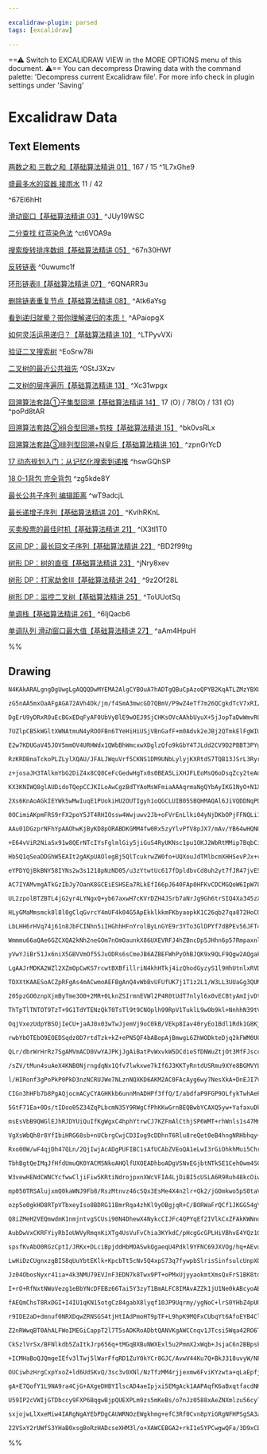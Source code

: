 ```yaml
---

excalidraw-plugin: parsed
tags: [excalidraw]

---
```

==⚠  Switch to EXCALIDRAW VIEW in the MORE OPTIONS menu of this document. ⚠== You can decompress Drawing data with the command palette: 'Decompress current Excalidraw file'. For more info check in plugin settings under 'Saving'


# Excalidraw Data
## Text Elements
[两数之和 三数之和【基础算法精讲 01】](https://www.bilibili.com/video/BV1bP411c7oJ/) 167 / 15 ^1L7xGhe9

[盛最多水的容器 接雨水](https://www.bilibili.com/video/BV1Qg411q7ia/) 11 / 42

 ^67El6hHt

[滑动窗口【基础算法精讲 03】](https://www.bilibili.com/video/BV1hd4y1r7Gq/) ^JUy19WSC

[二分查找 红蓝染色法](https://www.bilibili.com/video/BV1AP41137w7/) ^ct6VOA9a

[搜索旋转排序数组【基础算法精讲 05】](https://www.bilibili.com/video/BV1QK411d76w/) ^67n30HWf

[反转链表](https://www.bilibili.com/video/BV1sd4y1x7KN/) ^0uwumc1f

[环形链表II【基础算法精讲 07】](https://www.bilibili.com/video/BV1KG4y1G7cu/) ^6QNARR3u

[删除链表重复节点【基础算法精讲 08】](https://www.bilibili.com/video/BV1VP4y1Q71e/) ^Atk6aYsg

[看到递归就晕？带你理解递归的本质！](https://www.bilibili.com/video/BV1UD4y1Y769/) ^APaiopgX

[如何灵活运用递归？【基础算法精讲 10】](https://www.bilibili.com/video/BV18M411z7bb/) ^LTPyvVXi

[验证二叉搜索树](https://www.bilibili.com/video/BV14G411P7C1/) ^EoSrw78i

[二叉树的最近公共祖先](https://www.bilibili.com/video/BV1W44y1Z7AR/) ^0StJ3Xzv

[二叉树的层序遍历【基础算法精讲 13】](https://www.bilibili.com/video/BV1hG4y1277i/) ^Xc31wpgx

[回溯算法套路①子集型回溯【基础算法精讲 14】](https://www.bilibili.com/video/BV1mG4y1A7Gu/)
17 (O) / 78(O) / 131 (O) ^poPd8tAR

[回溯算法套路②组合型回溯+剪枝【基础算法精讲 15】](https://www.bilibili.com/video/BV1xG4y1F7nC/) ^bk0vsRLx

[回溯算法套路③排列型回溯+N皇后【基础算法精讲 16】](https://www.bilibili.com/video/BV1mY411D7f6/) ^zpnGrYcD

[17 动态规划入门：从记忆化搜索到递推](https://www.bilibili.com/video/BV1Xj411K7oF/) ^hswGQhSP

[18 0-1背包 完全背包](https://www.bilibili.com/video/BV16Y411v7Y6/) ^zg5kde8Y

[最长公共子序列 编辑距离](https://www.bilibili.com/video/BV1TM4y1o7ug/) ^wT9adcjL

[最长递增子序列【基础算法精讲 20】](https://www.bilibili.com/video/BV1ub411Q7sB/) ^KvIhRKnL

[买卖股票的最佳时机【基础算法精讲 21】](https://www.bilibili.com/video/BV1ho4y1W7QK/) ^IX3tl1T0

[区间 DP：最长回文子序列【基础算法精讲 22】](https://www.bilibili.com/video/BV1Gs4y1E7EU/) ^BD2f99tg

[树形 DP：树的直径【基础算法精讲 23】](https://www.bilibili.com/video/BV17o4y187h1/) ^jNry8xev

[树形 DP：打家劫舍III【基础算法精讲 24】](https://www.bilibili.com/video/BV1vu4y1f7dn/) ^9z2Of28L

[树形 DP：监控二叉树【基础算法精讲 25】](https://www.bilibili.com/video/BV1oF411U7qL/) ^ToUUotSq

[单调栈【基础算法精讲 26】](https://www.bilibili.com/video/BV1VN411J7S7/) ^6IjQacb6

[单调队列 滑动窗口最大值【基础算法精讲 27】](https://www.bilibili.com/video/BV1bM411X72E/) ^aAm4HpuH

%%
## Drawing
```compressed-json
N4KAkARALgngDgUwgLgAQQQDwMYEMA2AlgCYBOuA7hADTgQBuCpAzoQPYB2KqATLZMzYBXUtiRoIACyhQ4zZAHoFAc0JRJQgEYA6bGwC2CgF7N6hbEcK4OCtptbErHALRY8RMpWdx8Q1TdIEfARcZgRmBShcZQUebQA2bR4aOiCEfQQOKGZuAG1wMFAwYogSbmh45TgAMQAzAHE4HgBGABUAKwBHABkAdQBOAHZNAEla3pTiyFhEcsDsKI5lYMmS

zG5nAA5mxOaAFgAGA72AVh4Dk/jm/f4SmA3mwcGD7QBmV/P9wZ4eTf7m26QCgkdTcV7xRI/V4XZ79V4nTYHfqAqQIQjKaTcE6DbR7TYnHaDeI8f57V7/eIo6zLcSoA4o5hQUhsADWCAAwmx8GxSOUAMTNBCCwWrSCaXDYFnKZlCDjETnc3kSPmaHi1HiaTSiiC1Qj4fAAZVgKwkgg82sZzLZvRBkm4fAKAiZrIQRpgJvQZrKKJlGI44RyaABjogb

DgErU9yDRxR0uEcBGxEDqFyAF0UbVyBlE9wOEJ9SjCHKsOVcAAhbUyuX+5jJopTaDwWmvR0AXwZCAQxHtB3Bv025ORIcYLHYXDQePpw6YrE4ADlOGJ7fE9jt+vF3oXmAARNJQLvcWoEMIozTCOUAUWCGSyybTKKEcGIuH33aDg2hJzO8SG/V+KKIDgWVzfN8AAthJQPNAj3wMICnbAp60gMoJHiABFdlegANWwAAtWpMAIuceFw5QAClqn0fRcDI

7UZlpCB5kWGltXWNAtmuN4yROOFBn6TYeHiHiUSjVBnGafF+m0Advk2eJBj2QTmkElFgWIUE0DOE5tF7a5+l7H8/k2PYUUkNEMSgLEcTxAl5OJUlyR2Kklg9KcG0tF0FR5flhSFJBTwlKUq3lLlvOVVV1U1bVdX1N0PQgL1uwZZ1rVte1kqtV1jQYxLK2EP0A24YMGzDCNYCKmMQzjR9EzvdMQ0zXBszfVA8wLEMi2IEsJFwbc8tlYgazrR1pibM

E2w7KDUGaV45JOV5mmOV4URHWdx1QWbBhWmcxwXDglzQfo9kGbY4TJLdd2CV9D2PBBT3PYgr3STJsjyeqG0fZ9rvfT9vwU+TlpDQDgLQNqwKBiC2RamC4OKBDiiQ0oWogAANLC0PYEZrEkAB9XooG6RkAEEACUoBJwZ/JDei5gQBZqRWFE2LEgTmm0BT4R/MkeC/f4RI2BE9m0f5vnOfSjg/QGGzUjTUC0nSFuafTwX4/iTJDMz0UxTTrPxQl7P2

RzKRDBnaTckoPLZLylXQAU/JFALJWquVrf5CKNS1DM9UNbLylyjKXRtdS7TQB13JSrL3RyrlvRDX1JCGoqUVK7BIwq83IGqhMkzejMswQHNQdAwti2ZiBcGqfrq0KtAkNG2Y0BbKZ4YtzsWqV5STiW4lttHTgKuNhtVt2xdaWU4yeYOCEhwbQgdz3KaYbukMzwGp6b1etB7xDT6Xymx5oTJeJEUGRatqBosQda4uIcg6Hbvg25EZQ9Bmm6QZMHqM

z+josaJH3TAlkmYbG2DiZ4x8CQ8CeFcGedwHgTx0s0BEA5LiXHJFLEoMsQ6oDsqZcy2teAnGcixNAGcEoR1dsqXyDsV6BWdiFRUbs1Qe2it7OK0dzQB1SsHdKIZLaR3iv7OO+UE412msncMqdyrRjIVnWqucGr50Ltfdqs9S6lnqFXQaYiwaTRamLREPF+gIl7mte0XdTEj32mPa4BxfhEnmhdBe99YLLwbKvS814Xp1QfE+Pe7cPy9nhEiZ4M0A

KX3KNIWQ8glAUDidoTQepCCJKILoAwCgzBdTYAoMsWFmiaAAAqrmaNgQYbAyIKG1NyO+N1XEogAZZCQgAeDcAAj7uRciABI5QADqaAGk5QAMSqoEAJByvS+mAAQGQAX+qAAEPQA6d6AFWbQAfT6ACboukzRACIDKmVM015KoAUNNE4lZKCtCwI09AnSRlDJGRMmZCzlkHDWamAAFFEuQigFBxIoAkpJKTCBpMMJkhA2Tcn5KKdcUp5SFAAEotmDB

2Xs6KnAoAGkIEYWk5wMwIuqE1PUokiHU2OUTIgyh1oQGCLUIB05SBQHMAQAl6JiVQDDNqPQWRcBFiYMo3RIYeToiLAQI5gDyitPad0/pFz+lXLmUslZ6zNmElhUg7UuAhAMpJuEZFtIl7hP9AACXwSctmPNH6IQ6sjeSV54iSG1eShsNN/7HNYiAx40k9g/h+LxIS8l+bsUeF3YWR0oQnFOPEA4RJVJpUbmcPBWsTmDFxQ2U23AyH8MobbahVN3F

0OCimiAKpmFRS9rFX2poY5JT4RHIOssw4Wwjuwv2Jb+oFVrEnLlki04yNjDKbOPjFFNQLi1Tlaiupl1wNqrRici6qNbvvHg7w/xwk2JY/uodKpDx2vOUeRUToLTuZsU+TirqL1uvdNeXjbwKI+n47601AnzR/JcScWqr5SBkC82J8TvnfN+RkkgAKcl5LQsoYpnRBhWEqeBGp0Ej14oFc0tpuRADbboAAHNABYmoAFhtAAhboATu1AAWaqgQApca

AAu01DGzprNFhYpAAOhwKjByKD8pORABDKGMM4fw0Rx5zyYlvPfV8pJX7/mAv/YB64wHQNQuuORngVGaPoqyEilFPZZNQExfobFWJ6n4sJcS0l1qSgjipe4WlRLygMrgEyhFrL/SkA5TfEqpAeUcD5fa2D7SkNoaw7hwjxHZVkd2ZR6jXAqTKrYKq1gCm0BMiEG4kogEEC6ujUVJIJwjUIxNeUMiABVGAStegGnZL/Bu6AGkOvYtsSE/RjF7D/CG

+E64vViR2NiaSx91w8QErNTcIYsFglmlGiy5jiGuS4RyUKNsc1pu1OKJ2WbRtMMip7BqbCi2enrcNit2Cq1OkyrW4tnDhF+FEU2oMEiyqiUWrIzt8it7vRKI1ZqIFJ3IXUT1EYY6dG2ane3D4KDFJHUXetJB6tV19w4HtA601ey7tmhCQeJQ56XQQFezVK8Hrr28eekou8r0HzsUdD82xOsNmBpEl9XH3mfKIJ+vQfyf2CeaJIYgexsukEGPUToY

Hb5Q1qSeaDDGhW5EAIt2gAKpUAOlegBj5QlTcukrwZW0fo+UQXouJdTMlbcmXHHSevPJx+vj1Pv1ZL/fTxnzPWfs4hfCuT6rFMNQxVi/AOKNOAKM9phAZLtT6epfgZ3JnGUomZVENl1n+0fcgNy/wTmYPoH58L8XkupW9ll0FlVarwuoEi9FyAsX4v9aDEllLhQ0sSAWPELCAB5Im/RcAFYYsV4BpWkHaARItISiIZoc3q+JS4cQu7GIHAJI6xkg

eYPDYQjBkBNY58IYNs2w3s1218pNzND05/u3zYtwtUc617fDpldbvCd8uh2yt7fJR47jvES2076cO3xiuymG7kA7t9oe+DQd3V0A0Te0dlRr/PtFUUu8BuD+GQsPEutNH+P9mDmPN9n+P3guh1PPAei4jzu4qjqepvPfr4l9PvIEiSMdKuL8GPiShEhIJxlrjxpTrrukgJobkTCCm3hQIMBzkTpDIenUrzoKnBoADFygAYEqACn5oAH5GqAgARX6

AC7IYAMvmgATkGzIbJy7OanK8GCEiESHSEa7RLkEfI66pJ640FAp0HFKvCDCMGQoW6IpW7LpKYqZqaaSO5QDe4SA6bu5MAGY0paY+5mZ+4WaB42aPahj2bh74Dy4ua5CKFCFiFSEyGpiKrBahbmFp6kBRZapxZ6qJaGpwxPyF7oDyQcDQjaq9C1DV4mb2p14swN7nDHy7oCTYjHBxpwLerHTaSgKxrXAnRnB/Bho8JoDyTFQlAT4EI8zT6Jqz6zZ

UL2zpolBTZBTL4jG2yr4LYNgxQ+yb67axwH7cKVrDZH4JSrb7aNrJg9Gh6trSIQ4Xa345zXZ5y9o+G/5PZDqlgADSX+yYA6f+mk64xkCIJ0/2RUwkFKa0UBRUxI4IhwxiZC8Ozi3OGeEAHij06B3aF62BAS0IeBCkzwVWj6JO6hb6mhvG2h1BtOhuaE9xxSxARIFAzBMWrByBUJxWwRgAOCaABEvoANOmgANvGABJxoAPF6XSgAI35x63InCJ5xy

HLyGMaMmsmck8l8l0gClqGvrcY4mUF4k04G5ApEkklkkmFKbyaopkK1C26qb27qa872HoCOG9wuFe5uH/y+4hj+6WbsrB6+Fh68qBEin85inslcm8kq5S4XCCnxoxEp4apQZE5srZ4EIGrJbpHGqzzIwHBCAUBCD6DYDNAFH1J/xFbFEhjMwcRCyuoXCBqBrGT4gd4zQrgKzEg7DbrHSbYQDdZBinB9b9G1GQAJqkLDGMKjEL6OxTEDQr55rzG3Z

LbLHH6rHVq74j61n8JbFCINhn5iIHGhhHFnYrolByLnGYE9r3YTo3GlDPYf7dBPEv56JFT4gAH6QSTfENnnzA7/EboTiGE1G2L7qI5sEoETFoHPRnoXE7yXo4HIl45VbzREHE6kGa7YkU7JJUHKm/pArMDG7NCYCDD3FzgUmZ5UmQm2GcHtKACzyiyYAH8pgAFhGyE+jCmR6MZ4VEWylk4UFQVKn66wV5LwVM6IXIWoXm5alxFoo25ZBWGGk2HGl

Wmmmu66aQAe6GZCXQA2kNh2neGOm7nOmOaunkX86UXEVRFJ4hZBncDp5JHhn6p57RmpaxnlDoRzikwkyvBCCFF2oColEcSvCN7KQhpPDghIKPClk8w4iPD8Qki7p2LKRD5Agj61ZNknIDEmwuQz5lqZRz4TY9n0L9nzasIb6CI7FrEIB76hybHLbbEn6QDznf6LkpxtonE341QbnbwLFKLyUlx3E9QACyR5O5J5MiU8skckV5eyRBoBoO95qArRd

yVwYJiBr51Jx6niX5GBVVmOf5SJuODRs6sCmeJB6AZBEFWhPyOhBJQK9x9QLF9Qgw2AQgaFJKGFkG7BNqbpcGgA9c6ABG+kRSMCMFKSGv6afmRQxrkPdY9c9T6fHoMOsk8uBfKZBVTviSqXkntQdUdSdRxTxWYantxQsfqdYXLLYSaSSiJU4ZSp7hjaZuZiynJceVyv4S6UEVHrdQ9YRU9S9QDSRSbIGWFrSLpRfDqikbnmkWAC3M/MjETFACyPE

LgAAJrMDKA2WZl2XZmOpCwKS7rcwtBXBfillriN4khHTkj4izQhodGyzyS1l9HhUtnlxRVDExWeQzHjZjGL7TbTGdmzEDkpVLFpX5XkITmdG8A5Ujl5VjkFUiLn7FXLnX5VSXaVUP46g1XE1v7DpzjNU/6tXTSKz4gri1m9VFR/Z/FWLg4bgBVnCLQvlI4hkfknpTXwmzWImboAUNFczLXEFASYlyna64lbXg2MXNBYRFLZZoSnwICnXVJc4XXvn

TDXXtKAAESoACZpRFgAs4mACwmoAEFBgAnQ4vWbBvUFUfUK7j1T1z2L1/W3LL3UUaGg3QUMV07t0sVd2Cianw3anW7I28V24O6CV0rlBmkUoWl43SUlCyVWbXHJyk1KXk0QD84b2EUz0L1L0r3lyM1xHI6hls0JYc1Rlc0ZEmUSB0GsphjKAozi3QBZkNg5kE64hDC/AdzvDbC1miTiQhoGpTxVabB/CwHHQ63YIt5hUDaRUkJ0gdlhSppW0JUzZ

205pzGO0znpXjmByTme3O0+2MR+0LknZSIrmnEVWl2P4R0tUdT7nlyl6x0vECBtyAmIjvDtXwG3ljinmw5iVrp9XWL/5DBTy9iKT51vlQkwlo7fmbkIn+IV0LVEjKSE4xarXPpYkg2bX8Y7V5IZbbgsVC1Ej9C93nWoAwMlC0kU3tKADQ7oAAxKgASAmABK+oAIw6gAqmaAD4/4AGR6gABvKABgLoAMeRuT6GgANOaAAUsYAID/9Nc5a9EguQmTu

ThTpTlTNTOT9TzT+9G1TdYTENzQkT0TsTl9t9CNOplh99RpV1TuklL9wOb9kl+NnhhN39tVJNDmEefOcGXT+TxT5T1TtTjTLTGlDNyeTNmFrNyR8D00hlSDMZcOyM3QrQBSMA9AWEKMhA2DteUt9ejlhIHxhw5wU85DGw64jlyJSCRi8IfERt9ZOCdDrDocRtbZnDZtVsFt8+fk1tvZLsBLQjBaTtHC0j/CWVHteLAiVLpac5sjRV8jpV525VXaG

OqjVxezUdpYBSOjIeCU+jaAJ0x03wTwJjemVj9oC0kB/VEkp8Iav40ryEo1Bdl1Rdk1G8KjEAWO/5vYdy4C0IFjtdT661IToz214zmwDVxSRgwwmg8TEGiThdQ9KlcGgAQZqACq8oAK4OgA3LaAAL8YABSuuTRTUpi0ED5AdGIpuQvrgbob4bkbBwgNlrjdipzdMFdOdrDrTrMzt2CK19Fh8NfFD9yzdhqzWN5puNmzH9kAX9DpkdJQilhz2F8b/

rwbYbOTEbO9EOEDSqdz0D7rtdTzk+kZ+ePN5QF4bABopAjBmwgL6ZhWODkteDjq2kFWM0UCBkSrZrFD+I2k8I0IwSsaVW50XWk5FwmLU+7DQ29LcVvDtCNtfZZLDtFLIjLtNLEj9Ln70jhV+xbLxxHLwdZxerT+P9Gj9VH+aEQrvhYQ+8X4Ct1warDAsry6PVVjAJmkctg+U8Tj41KOxdur3L+rc13jKJEIZIIFgT6btFYN2bhuew+11wBSgw7Iz

QLr/dbrWrHrRz7SgAMVmACD0VwYAJPKjJgAiBatPvWxvkW5DCdieSfDNWuZtjOt3MfFJscccFuP5FtcW6ko38Vo2P3GYOHVuv21tP3WkeG2leG7PNuh5/1tvBEKficMlSc3MBlDup4s2wNjsRmvPc2ZEQAHBGhkSvAoxGD0BAu4NrCOqOUQgnSnRdxIg3AhgUOxraTnALRVZKxTzEiodouCRG0G1sPxom3tkPsEvxXPsksMLcOCPvvr6Utb7Uvlo

/sZV/tMun4suAeX4KNB0NjrngdqNx1Qfv7lwkxwe7kIf6J3KKTyRntdUSRmu9XYe8BGMVYLSofglIEPOoHEfo4/mePY64F46GSrkrV11gXBMZt0VZvH2G69B7AsW4SDCkxcfONYXBFicSfoaIaACL8YADaKgAjoqABqnoABKK0nq9snn1v3/3wP4PUPQNt39HR9uheSz3r373JMOnOoeniNBnd9Bp5byTmmVnwlbuNbElFPUlNnMldnTb6jdmBzy

l/HIRonf3gPoPkP0PkD3nzNCRUJWe7NLznNQXKD6AKM2AC0FAcAyg6wy7NesXkA+DnEJI7VjwZZQwQVEAFDdk2gjwwajWLQ8IHll77tiXN7EV5XHDSaFC1XT7GaL7pLAjuayVH7uVs5Yj6xG2kjjLDah2fXJUgd7aoHyjpHEHfLcOmjuABo038dgV/wNDnVGdYB7wuva3/Vpw3M5ILqBH+32rsJJdpHBr81KJJ0CkNdoFa1wNd3DHj3QKkg+12WU

CIGn3hHFb7b8PgAQjocmACyCYAGHKkb6unnMnADHPf3ffQ/I/abdfaP9FGP9OLfykTwhAePepluhPCzJPSzZPKztPazMrONNPpnRW9bEAjbQeDnfhrPAD/OvfA/w/fbM0A7UDqeSTV3/nBl4vyDHz5QcANgAUmICbA7CU3JXkUTXZxd68cQI4P8AkjYgkEQwVDhQ2xCJA/gL3DcIYT/C50mG3AVEjewsR3toqGVR9t2Vq6JU32HvZrl1wtDtd3aU

5GtF71Ea+0Ds/tIDoo05Z34ZqPLbcmN35Y9RWgCfPhKKwGrnBEQBwbYCAXQ5yw+YafaxuDkByvBFI4rIgrtzGqF8xQn5EjsdzLpeMfo3cFFlAiNo18gmDdBfg9yX76AV+RMVnCdSqQJNP+q7dnoAD21QAPV2cyQAOqagAe9jAABiSAAFbUABjaYAGj1dwZGz2AyoqMjwVAA8lLxQpdkJ0WIfEITpkYkhchOTu4K8F+CghoQtweELn6o8FS93NTnT

msEsVbB9QWGlEJhRJDYUiQuIfKgWgxC4hphYtrwCJ7KZFmAlCthjSP6WMT+rhWnls1s47Mme/Altk5zZ7ttMhsyHwQEJCFhCX+EQjZNUOaHJD6hyQmaKkJaGaVYiH/EdiL2eYTsjKBeSXtCRZAHB6AzAEmN0EV7UwMyzgkrKUUcpfgfwQkckFAjoYoCNgLqF4XehmhSCfgeIM1miz4iodSuWLQYpV1IGO9yBzvOrklRYSe8va3vLbOIwYH+9Wu3X

VgXsWbQh8r8YfIbiHRG68sb+nUCbrgCwjCD3Iog9cDDhnT6Rlu8reQet0eB4hngNRHbhqy+5EcdWR3DxnoNO6V0To/ED4BiRu7mCihDfJfp/BYrVBBgHAdkB300GPDgiMwnwYAEMSbkoAAgVXIQAGpAAVkqABc80jYykx+MPCfuqO8FajdR7gw0SaJf4ykUekow+ov3CaIUV+8oxURvwJ7zNS2XQ4zj0KrZU8LOp/elBfyv6QcWeARe/nBitE2j9

Rxo00W/wF4qjDh47QLn/2QjIwjAcADgPUFIBC1sAfUCAbZVEoQA1eLwI3rGiOhkhMui5ChrNDZjAU0BHMRSNlzwFisCQ1vbFhV1xYwi3eNXeEZQLd7ksaBzAr9vQI2K/sJx/7XrniJbah8yq4fLlroN4HP5meMfaDuXAmA+gHo5+XRiK2nTwgzgefVbjIKVg3lj+d5GxmgGLJwg7EAkAvgPRcbaD+RPAsjuXQMEol/g/wEwbR3n5Sj0e7o/QELWK

TbhBgtQeIMqJfHfdUmuQK0YACMSNkoAHQlfUXOEADhboADgVSNvEGjbtNTkSE1CehOwm4SChLo0Jja1bqgTwJkE6CXDVmZtCkahbYnqjSNoNJeh5ndZpZzP508CaAeezpuMc539h6CEjwbMO8HIS0JdozCThJf54S+eg7LSvc1gmPN9KqRRBhL3/6kFmAFAeoGhEkAGhBWpYiWuWPwZIhG8lwVrB8KS7fD2IJIRINiAnitFLxPMVFiPlXBEEIRt7

W3vewHENdCWNCYcfwwCljiFiw5KRtiNdrojpxnXWcVFIA4LjDiBI5cUSLA6R9Ruh48kcOiwZ7iBoB44VrN24DBotIz5eQf/kz5Yd+qfebdD+GfE8dB60JN8e4w/Fl9vGK4VyncjuTija+hQ10ZYPdEox2gxSe4mUmqAwSGpNJUSdEKFyABAA0AAjkYACQlQAKaKgAC9TAAWP+AA5uUAAN0YADH9QAGjKjJbJoAArjPnjGwn4zSFpK0jaTtIOlHSs

mp050TRSAlujxmQ0kaWNJ9Fb8/RszMtnvz46cSQx3EsMe4X4n2lr+Qk2/jGOmkwo5pS0taVtL2mHSGSJ0xSe/0F6JE1JovY4W82MraT0ARgZQCcBZBdRNgQtGLlANV6OoXgpwBkYpEuD/RdeFDBWo3jxAglrgKgxECCMnKRoNYovG3iUBxb29YqsIolnw1tqhSmu4U1KgHzWwdcfeDLLEYH3YH9d2Wl3CAMNwymkjIZ2U0sOTLynVxv8h4oqdGD8

ozp5o0gkHD8RTpVTbxeyIso8BDRG11BmrRqa4zhKl9yOBgjqR+C/BORWaFrQCf1JKGG54gYE64PQEGBC1oJDg11k4JSaAM4MEkOkOJEAAzAYAFBlVAIABjtQABaKGcs6QRMYzJyDgaczObnPzlPSD6lElunTjDnFJI50cr6XMxvosTOhu/bofv0raH8uJx/DZkMIjGM8IZ4w4SdDM9btJi5pc7OXnPTlozUxEWIXnpWxmZj3m2Y8oHRkrzEBsA7Q

Q8iZMeH2VEQmwdmK1nmjntvgSCUsi90N4DhewX4NykcCIJFc4QPYqEf2IVlkCxZFAkKWNnd5IjxxKIlgdFN9774FZtAvKbiOOyqzgO6szWWuPDrazh5e5bcbgFwjUjXiOCY3h8G+DnirZQYeEAqztnrgFIQIxxggQRyuzXxh3FqWHTanfiB8PwU+P+Ou69SKJ1rGuYblaD2tssbAQYH4AmnxzRJiGQAP6poPfwRyRQmoBAAaP6ABE+MAC7sYAG7P

AubDwVxCKRFYiyRbIoUWVyRmqnKiXTg4UsVuFvChia3KYkdC/pHcgGcGPLHiVBhvE4YQz1GFDzDxrbKYcERUUg9RF4i6RfItnnKS4ivnAJnAwzG/8V5SMcoPcXoAjBJAJMe4hwB3n3CV2wLddqVkkGG83U/qM6JcDsliRngwsY4KcFFE8whgStC3rrUcR8znmAs1sn2OFnm1BxTvCYkvlfajipZQ5GWUrLlkYiZx/8l2olIgX4iBuhItcsSK1l8C

spsfKvAbO0RGzCptI/JRKx+DLciBpjddHbMOASwkQgaeqU4Pdkl9YFNC69JXVOg/hq+AEvqdXMY5AotAxSLuswDLB8KR2Cc/nEIqyaAA8jU8VSlzg+EpRR0xeXvKxFny1Nsp3r7ATxm1y64LcvuXGLdO30luTCrblsT0aVi7Gn3LsUDzHFUYiYSJLHm5A/lHyvtl8t8V7DgyvHUdupIQaTtguIwFGK8CgD4A2gBwCmWZJAQhphYSsU1sqx4Crhsl

LwHiDzCUgnxzgBIS8qUuYbtEKlk+KpcbTt5cNv5Q4xpS73q7fywpbSlrisSinfsulcUnpXOLYFyNIFnAlcdwLDpR8yRsfQcqwMNnPFZlU0HmMoK5UCQbZOC8AphxBysjtuq4fLmaxdk8iDufIqhVgX0GHKFqoCY+LWVMF0cXpA08ZpIDYAsVeggwIkg8tJVPK4MgABzlAAasqABCgMAAWnv90ADO8oADfTQAFzmny+5OaMYiFzcgma3NQWpLVlry

Jz04ObosNyxr41ia+4k3NMU79EVJnF3EDN7k8Twx9PT+oPMxUjyyaokmtXmsQxFrS1BK8tdETnmTTF5Rw5eXjNXkSAyw24NUBVigBi1d5SS6ASzFSVEgYQ/EMEe8BhZitYBfwYNJzHplIJayoI3mQ2G8lSqhZsqnyA0rFBNLXeks6gdLLVWjkNVU4v3t0sinKz9VAytWUo1XECj1x46xBRSOwCoK9G+8I4FAhnRLdypQYX4isoUFjwVwSIF7scFr

I+rO+RfNxtNWoVezg1eBbYNcDFEBz66Tai5Y3zyT1BmALFC8IMAvAZZk1jU1Ne0kABcyoABfU1ANuAKTrShFLgwAOGm+K65FKh+DfKJ+4myTdJtk0KaAVBKngI2qrmsLLlnG7jdll438au1+nHtUZ3Ynk9eJfQtDgMMtL9yR1DbMddHwnX/1RJ6mqTTJsEXybFNquXgHpqJXaVVJfnclWL00lZiwlEgdoHOFIAwBNgmABANF0PUq8KxLKw+auDOg

fAEQmChsT8RxDGI+I4IU1qKN15otgCz84gabX8lyqf10JP9Uqrmy/ygNoC+lrS0YHbZ4pUG1lgasG7DL0psC01TrNj4JT9x72eDqIOUFkh/KPcXDbwGuD4Lwc/EAkPN2hDbKR2uynQQhs/FBqccDGqeI1h6lmC2NhmjjY8DjXZZd0kgTjrHO478KcVEnO6hpvWl/dAAL26AAQ/U+Wj90hn1Z7a9o+3faCV6uLRSp2KEtqgUZSFijds47Qr8esKkt

r9IDE2aD+dmnuf0NRXDqwZRNSGS4tjHtIAdPmoHT9pTF+L9hpK9MQFxCUbqYt6AfoEYB4Cl51QmweJTageFHqqZKSqSAiAqxgiyQykKBPVjtW4gqGJ7FoAyIfkj5vgXk/mb2JlVVd6lcIhVQiKoGtbVV7WjKp1sxHqretwfRcSlJA5pSI+w2zKcK11k9Rxilq6Zdaqm22qVYXcDcJVOdUSQnVN48HKfGcrAFyN3IyjVoMoU0bA1QokNfN3PksaJR

Z2nRWwqBT0AhALFWoIMEGiCappT2l7T5sADKRoADbtQANVKgAWCCnqv1JTcsi5Wqa42RO6TVnrz0F7PlywsHSCtemt1Y98exPTYHh2b9m5SO1ueYsDGdzAZ1i5wkOtBnbMBJYw5xZMIJ25By960yvfnppoErlhFapScSrTFhkl5NO04fjIgCtA2AGWDLGwERSdAmVTwrYKkr7xfgu4/eD8PuzBCKRDeVWWNFPD7ytZOxA1POhKubIvzal+LJXR/O

CkSzlVrSx/BFNlkdb5ZaItkJrp656q+tMGqBXBuNWXExl5u2PmmX2xWqb+JsjaC6n2BBpsFZiPDYuSz5rL/g9C2hpttJXbb3xtGr8fRrxxIhtgjCwOecvO1L82A1QYpBlkGA9Bk9cExOYTrT3SbAAi26ABy41+6fKzRf2hXFPpENiGCVToyNc2uj15I2DHBrg90As3b9/R7cnvZYu7kDrMdg+6zjjsEkIL8dok6Q6Ic57iGydy+sLYEu/4aTKVZw

+ICMHaBoQJQmgeIEfv3lTwj5lWarFfqRD1ZuY0kYCr8GJC/AvwV44Ku7Q+BkJ318uvyW/NFlBSVdI4gDerqAPtLddnS2KSAp61gKg+SUpcobugUjLTd8C8ZUgoPVoGbdGB0QduyQQbgjoeBsxj9GW20g2Zg+M4D7rIW+qqNHs/ZXRoO10GFozG2BkwZYVR6jNbdOcMUjIiDADQTBe7f0b47ttAAqsqABgGMAAQFp8oUkVrzpcbLY7sYJUKS69Fgk

OUCiwhzHrgCxpYxoZ+ld6UdSKvQ/3sc3v0XNl/NzTfzMM4rjjexmw6FviKYzwta+qLaEpfjlwiY+gPYNqjgBCBR0aWymRlpSXaQZoeIaEMYkJDKD6sBIQ+Z8UWiGMtu+G4fO7Q/A10Ejn+r9V2V/1pGv5LWtfG1oKOgGtV+RnVeNugP67kpgy1KYNpN27aRtCCi3R/jtBTKCpdulqM0aMhfEFt5waIw5vd2dGYQw1GU7PF90qjKDAa38jQZGN4hf

gA+E7QofY1L9NA9ra4CjG+AXgeDHBYIlscAD4aeIpjxi5EMgAck1AAPAqfK6aBxqtfacdNK5XTHpglXTXONRrLjeSU08UgtM8ArTbe30XCoR0IrrNLx9HfoYc1Y6h9IwkfU4uFa/H2evp1AE6YDOenATKkldVjLXXi9wA70cuHADgBGg943AesNADMgZBygz4UgMBFuAMBCACACgGWCa1z5agQ54c6sEv4iBAgWQEYPuH0BGgRZP+1I2OdIATmoA

U59IP2cVWIjGTDbccy9FXP6BqgwBjpQUEXPLm9zs5mKeBs/o7nJz0588xAeZNXmlzu56cyTHnH9LtzT5m8+kFLxLijdH5089OeqCGdSeJ558+kCAuI72hXZ46p+ZXPTn6Mfe0czBYAvpB6zlKImEubYAUAzIuAaPqBa/P6ALwcoDC8yGwshBkYuATC1QGgvXm4L6QEi1hdaAPDgoo55gNgGZD6gsGQYRaFJA/CnACQhhZQRi2PNsWOL+AcmV0TJD

sxjojwLlXxeMiw4IARgNgAYEbPDgCAUWRNOzEWgkhmg+efC3Rf0Cvn8pYiGRgNFHPSgSA3a485ZeIBGgEAZmDuRrPszEAGqbALqERdwCaBgglG5yyQBTSIwywXIZGKQGUDigHkLQLaItqiuRXqAdIRvPDtVTKB8wlFuYGFdwARWNtG3ekNlbiu8rzc+l5Cy9DvMIAfzVKTgLbt/xwKMgqqYsPZiWBqWGwmQLyz5Z0oLzbSRARy8CahKOZWz88kEy

22VSxY2rUWfS3YHaB0xsgBoRzHADcseXHM3l/o+XAWCEBGA2+rkI1eSYPCwgwQFa/3D9xCBGQBgJi4VkPF91VjJKUIHYRWtrWVL+AF/PBHADwwdQeocII2dbAgBWwQAA
```
%%